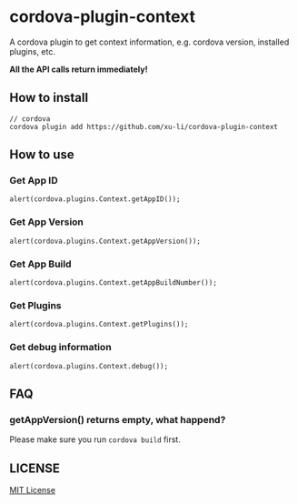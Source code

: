 # cordova-plugin-context
A cordova plugin to get context information, e.g. cordova version, installed plugins, etc.

**All the API calls return immediately!**

## How to install
```
// cordova
cordova plugin add https://github.com/xu-li/cordova-plugin-context
```

## How to use

### Get App ID
```
alert(cordova.plugins.Context.getAppID());
```
### Get App Version
```
alert(cordova.plugins.Context.getAppVersion());
```
### Get App Build #
```
alert(cordova.plugins.Context.getAppBuildNumber());
```
### Get Plugins
```
alert(cordova.plugins.Context.getPlugins());
```
### Get debug information
```
alert(cordova.plugins.Context.debug());
```

## FAQ

### getAppVersion() returns empty, what happend?

Please make sure you run ```cordova build``` first. 

## LICENSE

[MIT License](http://opensource.org/licenses/MIT)
